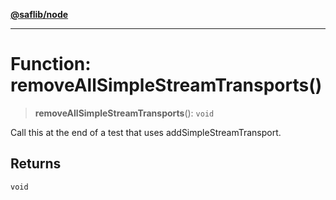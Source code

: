 [**@saflib/node**](../index.md)

***

# Function: removeAllSimpleStreamTransports()

> **removeAllSimpleStreamTransports**(): `void`

Call this at the end of a test that uses addSimpleStreamTransport.

## Returns

`void`
